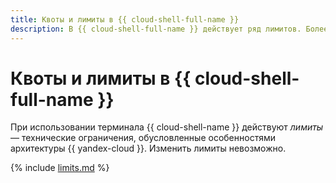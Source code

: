 ```yaml
---
title: Квоты и лимиты в {{ cloud-shell-full-name }}
description: В {{ cloud-shell-full-name }} действует ряд лимитов. Более подробно об ограничениях в сервисе вы узнаете из данной статьи.
---
```


# Квоты и лимиты в {{ cloud-shell-full-name }}

При использовании терминала {{ cloud-shell-name }} действуют _лимиты_ — технические ограничения, обусловленные особенностями архитектуры {{ yandex-cloud }}. Изменить лимиты невозможно.

{% include [limits.md](../../../_includes/console/cloud-shell-limits.md) %}